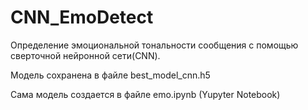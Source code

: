 # CNN_EmoDetect

Определение эмоциональной тональности сообщения с помощью сверточной нейронной сети(CNN).

Модель сохранена в файле best_model_cnn.h5

Сама модель создается в файле emo.ipynb (Yupyter Notebook)


